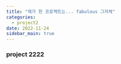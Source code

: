 ```yaml
---
title: "제가 한 프로젝트는... fabulous 그자체"
categories:
  - project2
date: 2022-11-24
sidebar_main: true
---
```


### project 2222
